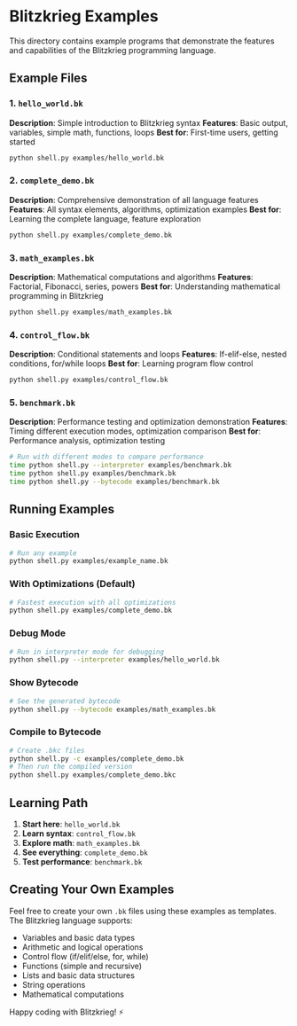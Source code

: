 # Blitzkrieg Examples

This directory contains example programs that demonstrate the features and capabilities of the Blitzkrieg programming language.

## Example Files

### 1. `hello_world.bk`
**Description**: Simple introduction to Blitzkrieg syntax
**Features**: Basic output, variables, simple math, functions, loops
**Best for**: First-time users, getting started

```bash
python shell.py examples/hello_world.bk
```

### 2. `complete_demo.bk`
**Description**: Comprehensive demonstration of all language features
**Features**: All syntax elements, algorithms, optimization examples
**Best for**: Learning the complete language, feature exploration

```bash
python shell.py examples/complete_demo.bk
```

### 3. `math_examples.bk`
**Description**: Mathematical computations and algorithms
**Features**: Factorial, Fibonacci, series, powers
**Best for**: Understanding mathematical programming in Blitzkrieg

```bash
python shell.py examples/math_examples.bk
```

### 4. `control_flow.bk`
**Description**: Conditional statements and loops
**Features**: If-elif-else, nested conditions, for/while loops
**Best for**: Learning program flow control

```bash
python shell.py examples/control_flow.bk
```

### 5. `benchmark.bk`
**Description**: Performance testing and optimization demonstration
**Features**: Timing different execution modes, optimization comparison
**Best for**: Performance analysis, optimization testing

```bash
# Run with different modes to compare performance
time python shell.py --interpreter examples/benchmark.bk
time python shell.py examples/benchmark.bk
time python shell.py --bytecode examples/benchmark.bk
```

## Running Examples

### Basic Execution
```bash
# Run any example
python shell.py examples/example_name.bk
```

### With Optimizations (Default)
```bash
# Fastest execution with all optimizations
python shell.py examples/complete_demo.bk
```

### Debug Mode
```bash
# Run in interpreter mode for debugging
python shell.py --interpreter examples/hello_world.bk
```

### Show Bytecode
```bash
# See the generated bytecode
python shell.py --bytecode examples/math_examples.bk
```

### Compile to Bytecode
```bash
# Create .bkc files
python shell.py -c examples/complete_demo.bk
# Then run the compiled version
python shell.py examples/complete_demo.bkc
```

## Learning Path

1. **Start here**: `hello_world.bk`
2. **Learn syntax**: `control_flow.bk`
3. **Explore math**: `math_examples.bk`
4. **See everything**: `complete_demo.bk`
5. **Test performance**: `benchmark.bk`

## Creating Your Own Examples

Feel free to create your own `.bk` files using these examples as templates. The Blitzkrieg language supports:

- Variables and basic data types
- Arithmetic and logical operations
- Control flow (if/elif/else, for, while)
- Functions (simple and recursive)
- Lists and basic data structures
- String operations
- Mathematical computations

Happy coding with Blitzkrieg! ⚡
